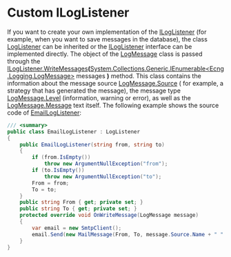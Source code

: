 # Custom ILogListener

If you want to create your own implementation of the [ILogListener](xref:Ecng.Logging.ILogListener) (for example, when you want to save messages in the database), the class [LogListener](xref:Ecng.Logging.LogListener) can be inherited or the [ILogListener](xref:Ecng.Logging.ILogListener) interface can be implemented directly. The object of the [LogMessage](xref:Ecng.Logging.LogMessage) class is passed through the [ILogListener.WriteMessages](xref:Ecng.Logging.ILogListener.WriteMessages(System.Collections.Generic.IEnumerable{Ecng.Logging.LogMessage}))**(**[System.Collections.Generic.IEnumerable\<Ecng.Logging.LogMessage\>](xref:System.Collections.Generic.IEnumerable`1) messages **)** method. This class contains the information about the message source [LogMessage.Source](xref:Ecng.Logging.LogMessage.Source) ( for example, a strategy that has generated the message), the message type [LogMessage.Level](xref:Ecng.Logging.LogMessage.Level) (information, warning or error), as well as the [LogMessage.Message](xref:Ecng.Logging.LogMessage.Message) text itself. The following example shows the source code of [EmailLogListener](xref:Ecng.Logging.EmailLogListener): 

```cs
/// <summary>
public class EmailLogListener : LogListener
{
	public EmailLogListener(string from, string to)
	{
		if (from.IsEmpty())
			throw new ArgumentNullException("from");
		if (to.IsEmpty())
			throw new ArgumentNullException("to");
		From = from;
		To = to;
	}
	public string From { get; private set; }
	public string To { get; private set; }
	protected override void OnWriteMessage(LogMessage message)
	{
		var email = new SmtpClient();
		email.Send(new MailMessage(From, To, message.Source.Name + " " + message.Level, message.Message));
	}
}
```
